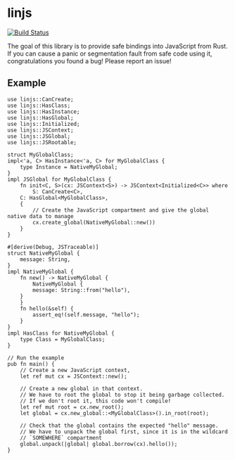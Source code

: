 # linjs

[![Build Status](https://travis-ci.org/asajeffrey/linjs.svg)](https://travis-ci.org/asajeffrey/linjs)

The goal of this library is to provide safe bindings into JavaScript
from Rust. If you can cause a panic or segmentation fault from safe code
using it, congratulations you found a bug! Please report an issue!

## Example

```rust,skt-linjs
use linjs::CanCreate;
use linjs::HasClass;
use linjs::HasInstance;
use linjs::HasGlobal;
use linjs::Initialized;
use linjs::JSContext;
use linjs::JSGlobal;
use linjs::JSRootable;

struct MyGlobalClass;
impl<'a, C> HasInstance<'a, C> for MyGlobalClass {
    type Instance = NativeMyGlobal;
}
impl JSGlobal for MyGlobalClass {
    fn init<C, S>(cx: JSContext<S>) -> JSContext<Initialized<C>> where
        S: CanCreate<C>,
	C: HasGlobal<MyGlobalClass>,
    {
        // Create the JavaScript compartment and give the global native data to manage
        cx.create_global(NativeMyGlobal::new())
    }
}

#[derive(Debug, JSTraceable)]
struct NativeMyGlobal {
    message: String,
}
impl NativeMyGlobal {
    fn new() -> NativeMyGlobal {
        NativeMyGlobal {
	    message: String::from("hello"),
	}
    }
    fn hello(&self) {
        assert_eq!(self.message, "hello");
    }
}
impl HasClass for NativeMyGlobal {
    type Class = MyGlobalClass;
}

// Run the example
pub fn main() {
    // Create a new JavaScript context,
    let ref mut cx = JSContext::new();

    // Create a new global in that context.
    // We have to root the global to stop it being garbage collected.
    // If we don't root it, this code won't compile!
    let ref mut root = cx.new_root();
    let global = cx.new_global::<MyGlobalClass>().in_root(root);

    // Check that the global contains the expected "hello" message.
    // We have to unpack the global first, since it is in the wildcard
    // `SOMEWHERE` compartment
    global.unpack(|global| global.borrow(cx).hello());
}
```
